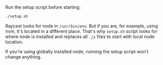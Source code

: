 Run the setup script before starting:

```sh
./setup.sh
```

Raycast looks for node in `/usr/bin/env`. But if you are, for example, using nvm, it's located in a different place. That's why `setup.sh` script looks for where node is installed and replaces all `.js` files to start with local node location.

If you're using globally installed node, running the setup script won't change anything.
